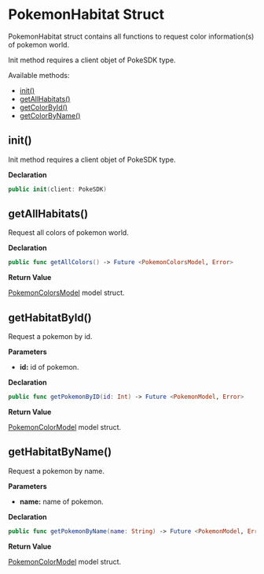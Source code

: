 # PokemonHabitat Struct

PokemonHabitat struct contains all functions to request color information(s) of pokemon world.

Init method requires a client objet of PokeSDK type. 

Available methods: 

- [init()](#init)
- [getAllHabitats()](#getAllHabitats)
- [getColorById()](#getColorById)
- [getColorByName()](#getColorByName)


## init()

Init method requires a client objet of PokeSDK type.

**Declaration**
```swift
public init(client: PokeSDK)
```

## getAllHabitats()

Request all colors of pokemon world.

**Declaration**
```swift
public func getAllColors() -> Future <PokemonColorsModel, Error>
```

**Return Value**

[PokemonColorsModel](pokemonColorModels.md#pokemonColorsModel) model struct. 


## getHabitatById()

Request a pokemon by id.

**Parameters**

- **id:** id of pokemon.

**Declaration**
```swift
public func getPokemonByID(id: Int) -> Future <PokemonModel, Error>
```

**Return Value**

[PokemonColorModel](pokemonColorModels.md#pokemonColorModel) model struct. 

## getHabitatByName()

Request a pokemon by name.

**Parameters**

- **name:** name of pokemon.

**Declaration**
```swift
public func getPokemonByName(name: String) -> Future <PokemonModel, Error>
```

**Return Value**

[PokemonColorModel](pokemonColorModels.md#pokemonColorModel) model struct. 

